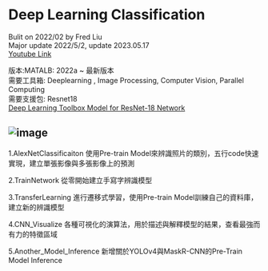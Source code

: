 # Deep Learning Classification
Bulit on 2022/02 by Fred Liu  
Major update 2022/5/2, update 2023.05.17  
[Youtube Link](https://youtube.com/playlist?list=PLkig3EWeC3SiuZNF7vUzfGTuu97k-Z_lm) 
  
版本:MATALB: 2022a ~ 最新版本  
需要工具箱: Deeplearning , Image Processing, Computer Vision, Parallel Computing  
需要支援包: Resnet18  
[Deep Learning Toolbox Model for ResNet-18 Network](https://www.mathworks.com/matlabcentral/fileexchange/68261-deep-learning-toolbox-model-for-resnet-18-network?s_tid=srchtitle) 

![image](https://github.com/MoonUsagi/DeepLearning_Classificaiton/blob/main/King_of_Rabbit.jpg)
---------------------------------------

1.AlexNetClassificaiton
使用Pre-train Model來辨識照片的類別，五行code快速實現，建立單張影像與多張影像上的預測

2.TrainNetwork
從零開始建立手寫字辨識模型

3.TransferLearning
進行遷移式學習，使用Pre-train Model訓練自己的資料庫，建立新的辨識模型

4.CNN_Visualize
各種可視化的演算法，用於描述與解釋模型的結果，查看最強而有力的特徵區域

5.Another_Model_Inference 
新增關於YOLOv4與MaskR-CNN的Pre-Train Model Inference 